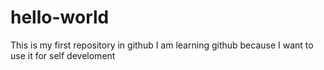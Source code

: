 # hello-world
This is my first repository in github
I am learning github because I want to use it for self develoment
